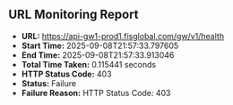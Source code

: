 ## URL Monitoring Report

- **URL:** https://api-gw1-prod1.fisglobal.com/gw/v1/health
- **Start Time:** 2025-09-08T21:57:33.797605
- **End Time:** 2025-09-08T21:57:33.913046
- **Total Time Taken:** 0.115441 seconds
- **HTTP Status Code:** 403
- **Status:** Failure
- **Failure Reason:** HTTP Status Code: 403
